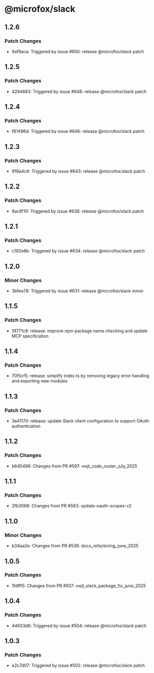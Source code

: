 # @microfox/slack

## 1.2.6

### Patch Changes

- 9af9aca: Triggered by issue #650: release @microfox/slack patch

## 1.2.5

### Patch Changes

- 4284883: Triggered by issue #648: release @microfox/slack patch

## 1.2.4

### Patch Changes

- f81496d: Triggered by issue #646: release @microfox/slack patch

## 1.2.3

### Patch Changes

- 919a4c6: Triggered by issue #643: release @microfox/slack patch

## 1.2.2

### Patch Changes

- 8ac8f10: Triggered by issue #638: release @microfox/slack patch

## 1.2.1

### Patch Changes

- c192e6b: Triggered by issue #634: release @microfox/slack patch

## 1.2.0

### Minor Changes

- 3bfee78: Triggered by issue #631: release @microfox/slack minor

## 1.1.5

### Patch Changes

- 19771c8: release: improve npm package name checking and update MCP specification

## 1.1.4

### Patch Changes

- 70f5cf5: release: simplify index.ts by removing legacy error handling and exporting new modules

## 1.1.3

### Patch Changes

- 3e41170: release: update Slack client configuration to support OAuth authentication

## 1.1.2

### Patch Changes

- b645496: Changes from PR #597: vwjt_code_router_july_2025

## 1.1.1

### Patch Changes

- 2fb3068: Changes from PR #563: update-oauth-scopes-v2

## 1.1.0

### Minor Changes

- b34aa2e: Changes from PR #536: docs_refactoring_june_2025

## 1.0.5

### Patch Changes

- 1fdfff5: Changes from PR #507: vwjt_slack_package_fix_june_2025

## 1.0.4

### Patch Changes

- 44633d6: Triggered by issue #504: release @microfox/slack patch

## 1.0.3

### Patch Changes

- e2c7d07: Triggered by issue #502: release @microfox/slack patch
